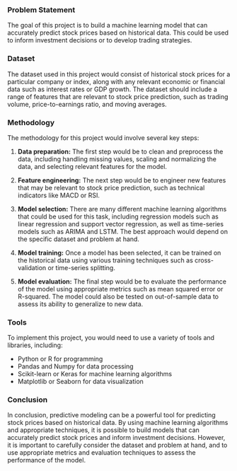 ### Problem Statement
The goal of this project is to build a machine learning model that can accurately predict stock prices based on historical data. This could be used to inform investment decisions or to develop trading strategies.

### Dataset
The dataset used in this project would consist of historical stock prices for a particular company or index, along with any relevant economic or financial data such as interest rates or GDP growth. The dataset should include a range of features that are relevant to stock price prediction, such as trading volume, price-to-earnings ratio, and moving averages.

### Methodology
The methodology for this project would involve several key steps:

1. **Data preparation:** The first step would be to clean and preprocess the data, including handling missing values, scaling and normalizing the data, and selecting relevant features for the model.

2. **Feature engineering:** The next step would be to engineer new features that may be relevant to stock price prediction, such as technical indicators like MACD or RSI.

3. **Model selection:** There are many different machine learning algorithms that could be used for this task, including regression models such as linear regression and support vector regression, as well as time-series models such as ARIMA and LSTM. The best approach would depend on the specific dataset and problem at hand.

4. **Model training:** Once a model has been selected, it can be trained on the historical data using various training techniques such as cross-validation or time-series splitting.

5. **Model evaluation:** The final step would be to evaluate the performance of the model using appropriate metrics such as mean squared error or R-squared. The model could also be tested on out-of-sample data to assess its ability to generalize to new data.

### Tools
To implement this project, you would need to use a variety of tools and libraries, including:

- Python or R for programming
- Pandas and Numpy for data processing
- Scikit-learn or Keras for machine learning algorithms
- Matplotlib or Seaborn for data visualization

### Conclusion
In conclusion, predictive modeling can be a powerful tool for predicting stock prices based on historical data. By using machine learning algorithms and appropriate techniques, it is possible to build models that can accurately predict stock prices and inform investment decisions. However, it is important to carefully consider the dataset and problem at hand, and to use appropriate metrics and evaluation techniques to assess the performance of the model.
